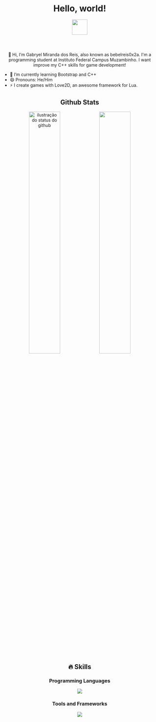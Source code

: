 <!DOCTYPE html>

<html lang="pt-br">
<head>
	<meta charset="UTF-8">
	<meta name="description" content="My GitHub README file">
	<meta name="keywords" content="github, readme, bebelreis0x2a">
	<meta name="author" content="Gabryel Miranda dos Reis">
	<meta name="viewport" content="width=device-width, initial-scale=1.0">
</head>
<body style="text-align: center;">
	<header>
		<h1>Hello, world!</h1>
		<img src="https://upload.wikimedia.org/wikipedia/commons/thumb/8/89/Half-Life_lambda_logo.svg/2048px-Half-Life_lambda_logo.svg.png" style="width: 50px; height: 50px;">
	</header>
	<main>
		<p>👋 Hi, I’m Gabryel Miranda dos Reis, also known as bebelreis0x2a. I'm a programming
		student at Instituto Federal Campus Muzambinho. I want improve my C++ skills for game development!</p>
		<ul style="text-align: justify;">
	 		<li>🌱 I’m currently learning Bootstrap and C++</li>
			<li>😄 Pronouns: He/Him</li>
			<li>⚡ I create games with Love2D, an awesome framework for Lua.</li>
		</ul>
		<h2>Github Stats</h2>
		<div>
    		<img width="45%" src="https://github-readme-stats.vercel.app/api/top-langs/?username=bebelreis0x2a&hide_progress=true&theme=aura" alt="ilustração do status do github">
    		<img width="45%" src="https://github-readme-stats.vercel.app/api?username=bebelreis0x2a&show_icons=true&theme=aura">
		</div>
		<br>
   		<div>
			<h2>🔥 Skills</h2>
    		<h3>Programming Languages</h3>
			<a href="https://skillicons.dev">
    			<img src="https://skillicons.dev/icons?i=cpp,lua,php" />
  			</a>
			<h3>Tools and Frameworks</h3>
			<a href="https://skillicons.dev">
     			<img src="https://skillicons.dev/icons?i=html,css,bootstrap,mysql,github,linux,vim,figma" />
  			</a>
		</div>
	</main>
</body>
</html>
